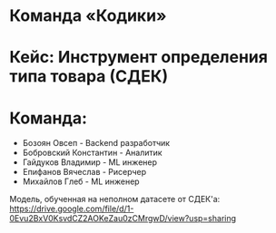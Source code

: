 # Команда «Кодики»

# Кейс: Инструмент определения типа товара (СДЕК)

# Команда:
* Бозоян Овсеп - Backend разработчик
* Бобровский Константин - Аналитик
* Гайдуков Владимир - ML инженер 
* Епифанов Вячеслав - Рисерчер
* Михайлов Глеб - ML инженер

Модель, обученная на неполном датасете от СДЕК'а: https://drive.google.com/file/d/1-0Evu2BxV0KsvdCZ2AOKeZau0zCMrgwD/view?usp=sharing